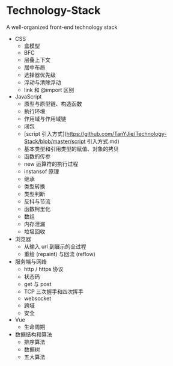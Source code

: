 # Technology-Stack
A well-organized front-end technology stack

* CSS
  - 盒模型
  - BFC
  - 层叠上下文
  - 居中布局
  - 选择器优先级
  - 浮动与清除浮动
  - link 和 @import 区别
* JavaScript
  - 原型与原型链、构造函数
  - 执行环境
  - 作用域与作用域链
  - 闭包
  - [script 引入方式](https://github.com/TanYJie/Technology-Stack/blob/master/script 引入方式.md)
  - 基本类型和引用类型的赋值、对象的拷贝
  - 函数的传参
  - new 运算符的执行过程
  - instansof 原理
  - 继承
  - 类型转换
  - 类型判断
  - 反抖与节流
  - 函数柯里化
  - 数组
  - 内存泄漏
  - 垃圾回收
* 浏览器
  - 从输入 url 到展示的全过程
  - 重绘 (repaint) 与回流 (reflow)
* 服务端与网络
  - http / https 协议
  - 状态码
  - get 与 post
  - TCP 三次握手和四次挥手
  - websocket
  - 跨域
  - 安全
* Vue
  - 生命周期
* 数据结构和算法
  - 排序算法
  - 数据树
  - 五大算法
